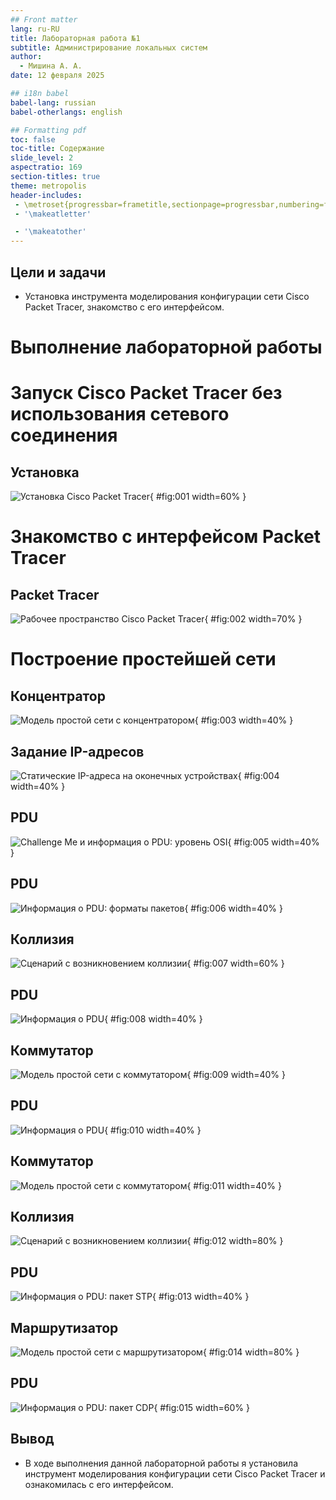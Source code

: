 ```yaml
---
## Front matter
lang: ru-RU
title: Лабораторная работа №1
subtitle: Администрирование локальных систем 
author:
  - Мишина А. А.
date: 12 февраля 2025

## i18n babel
babel-lang: russian
babel-otherlangs: english

## Formatting pdf
toc: false
toc-title: Содержание
slide_level: 2
aspectratio: 169
section-titles: true
theme: metropolis
header-includes:
 - \metroset{progressbar=frametitle,sectionpage=progressbar,numbering=fraction}
 - '\makeatletter'

 - '\makeatother'
---
```


## Цели и задачи

- Установка инструмента моделирования конфигурации сети Cisco Packet Tracer, знакомство с его интерфейсом.

# Выполнение лабораторной работы

# Запуск Cisco Packet Tracer без использования сетевого соединения 

## Установка

![Установка Cisco Packet Tracer](image/1.png){ #fig:001 width=60% }

# Знакомство с интерфейсом Packet Tracer

## Packet Tracer

![Рабочее пространство Cisco Packet Tracer](image/2.png){ #fig:002 width=70% }

# Построение простейшей сети

## Концентратор

![Модель простой сети с концентратором](image/3.png){ #fig:003 width=40% }

## Задание IP-адресов

![Статические IP-адреса на оконечных устройствах](image/4.png){ #fig:004 width=40% }

## PDU

![Challenge Me и информация о PDU: уровень OSI](image/5.png){ #fig:005 width=40% }

## PDU

![Информация о PDU: форматы пакетов](image/6.png){ #fig:006 width=40% }

## Коллизия

![Сценарий с возникновением коллизии](image/7.png){ #fig:007 width=60% }

## PDU

![Информация о PDU](image/8.png){ #fig:008 width=40% }

## Коммутатор

![Модель простой сети с коммутатором](image/9.png){ #fig:009 width=40% }

## PDU

![Информация о PDU](image/10.png){ #fig:010 width=40% }

## Коммутатор

![Модель простой сети с коммутатором](image/11.png){ #fig:011 width=40% }

## Коллизия

![Сценарий с возникновением коллизии](image/12.png){ #fig:012 width=80% }

## PDU

![Информация о PDU: пакет STP](image/13.png){ #fig:013 width=40% }


## Маршрутизатор

![Модель простой сети с маршрутизатором](image/14.png){ #fig:014 width=80% }

## PDU

![Информация о PDU: пакет CDP](image/15.png){ #fig:015 width=60% }

## Вывод

- В ходе выполнения данной лабораторной работы я установила инструмент моделирования конфигурации сети Cisco Packet Tracer и ознакомилась с его интерфейсом.